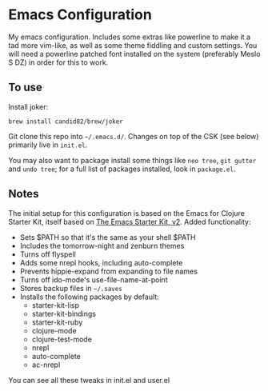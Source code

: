 # Emacs Configuration

My emacs configuration. Includes some extras like powerline to make it a tad more vim-like, as well as some theme fiddling and custom settings. You will need a powerline patched font installed on the system (preferably Meslo S DZ) in order for this to work.

## To use

Install joker:

	brew install candid82/brew/joker 

Git clone this repo into `~/.emacs.d/`. Changes on top of the CSK (see below) primarily live in `init.el`.

You may also want to package install some things like `neo tree`, `git gutter` and `undo tree`; for a full list of packages installed, look in `package.el`.

## Notes

The initial setup for this configuration is based on the Emacs for Clojure Starter Kit, itself based on [The Emacs Starter Kit, v2](https://github.com/technomancy/emacs-starter-kit/tree/v2). Added functionality:

* Sets $PATH so that it's the same as your shell $PATH
* Includes the tomorrow-night and zenburn themes
* Turns off flyspell
* Adds some nrepl hooks, including auto-complete
* Prevents hippie-expand from expanding to file names
* Turns off ido-mode's use-file-name-at-point
* Stores backup files in `~/.saves`
* Installs the following packages by default:
    * starter-kit-lisp
    * starter-kit-bindings
    * starter-kit-ruby
    * clojure-mode
    * clojure-test-mode
    * nrepl
    * auto-complete
    * ac-nrepl

You can see all these tweaks in init.el and user.el
